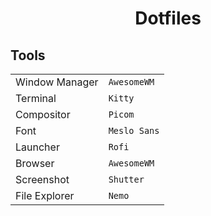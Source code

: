 <h1 style="text-align: center;">Dotfiles</h1>
<h2>Tools</h1>
    <table>
        <tr>
            <td>Window Manager</td>
            <td><code>AwesomeWM</code>
        </tr>
        <tr>
            <td>Terminal</td>
            <td><code>Kitty</code>
        </tr>
        <tr>
            <td>Compositor</td>
            <td><code>Picom</code>
        </tr>
        <tr>
            <td>Font</td>
            <td><code>Meslo Sans</code>
        </tr>
        <tr>
            <td>Launcher</td>
            <td><code>Rofi</code>
        </tr>
        <tr>
            <td>Browser</td>
            <td><code>AwesomeWM</code>
        </tr>
        <tr>
            <td>Screenshot</td>
            <td><code>Shutter</code>
        </tr>
        <tr>
            <td>File Explorer</td>
            <td><code>Nemo</code>
        </tr>
    </table>